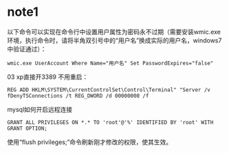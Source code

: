 # note1
以下命令可以实现在命令行中设置用户属性为密码永不过期（需要安装wmic.exe环境，执行命令时，请将半角双引号中的“用户名”换成实际的用户名，windows7中验证通过）：
```
wmic.exe UserAccount Where Name="用户名" Set PasswordExpires="false"
```

03 xp直接开3389 不用重启：
```
REG ADD HKLM\SYSTEM\CurrentControlSet\Control\Terminal" "Server /v fDenyTSConnections /t REG_DWORD /d 00000000 /f
```

mysql如何开启远程连接

```
GRANT ALL PRIVILEGES ON *.* TO 'root'@'%' IDENTIFIED BY 'root' WITH GRANT OPTION;
```
使用“flush privileges;”命令刷新刚才修改的权限，使其生效。


